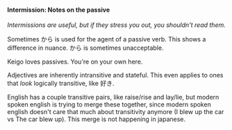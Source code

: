 #### Intermission: Notes on the passive

_Intermissions are useful, but if they stress you out, you shouldn't read them._

Sometimes から is used for the agent of a passive verb. This shows a difference in nuance. から is sometimes unacceptable.

Keigo loves passives. You're on your own here.

Adjectives are inherently intransitive and stateful. This even applies to ones that _look_ logically transitive, like 好き.

English has a couple transitive pairs, like raise/rise and lay/lie, but modern spoken english is trying to merge these together, since modern spoken english doesn't care that much about transitivity anymore (I blew up the car vs The car blew up). This merge is not happening in japanese.
